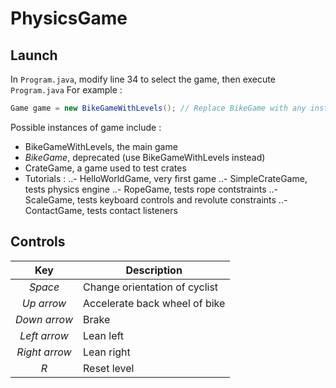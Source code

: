 # PhysicsGame

## Launch
In `Program.java`, modify line 34 to select the game, then execute `Program.java`
For example : 
```java
Game game = new BikeGameWithLevels(); // Replace BikeGame with any instance of Game
```

Possible instances of game include :
- BikeGameWithLevels, the main game
- *BikeGame*, deprecated (use BikeGameWithLevels instead)
- CrateGame, a game used to test crates
- Tutorials :
..- HelloWorldGame, very first game
..- SimpleCrateGame, tests physics engine
..- RopeGame, tests rope contstraints
..- ScaleGame, tests keyboard controls and revolute constraints
..- ContactGame, tests contact listeners

## Controls
| Key           | Description                    |
| :-----------: | ------------------------------ |
| *Space*       | Change orientation of cyclist  |
| *Up arrow*    | Accelerate back wheel of bike  |
| *Down arrow*  | Brake                          |
| *Left arrow*  | Lean left 		             |
| *Right arrow* | Lean right 		             |
| *R*           | Reset level                    |